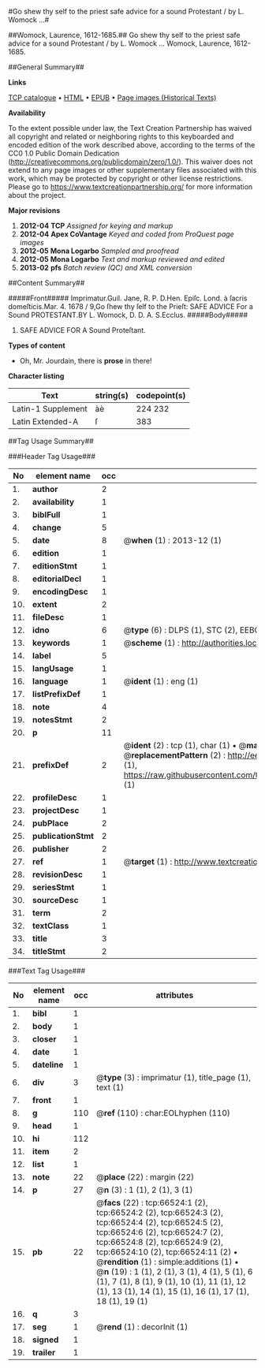 #Go shew thy self to the priest safe advice for a sound Protestant / by L. Womock ...#

##Womock, Laurence, 1612-1685.##
Go shew thy self to the priest safe advice for a sound Protestant / by L. Womock ...
Womock, Laurence, 1612-1685.

##General Summary##

**Links**

[TCP catalogue](http://www.ota.ox.ac.uk/tcp/)  • 
[HTML](http://tei.it.ox.ac.uk/tcp/Texts-HTML/free/A66/A66897.html)  • 
[EPUB](http://tei.it.ox.ac.uk/tcp/Texts-EPUB/free/A66/A66897.epub) • 
[Page images (Historical Texts)](https://historicaltexts.jisc.ac.uk/eebo-12733879e)

**Availability**

To the extent possible under law, the Text Creation Partnership has waived all copyright and related or neighboring rights to this keyboarded and encoded edition of the work described above, according to the terms of the CC0 1.0 Public Domain Dedication (http://creativecommons.org/publicdomain/zero/1.0/). This waiver does not extend to any page images or other supplementary files associated with this work, which may be protected by copyright or other license restrictions. Please go to https://www.textcreationpartnership.org/ for more information about the project.

**Major revisions**

1. __2012-04__ __TCP__ *Assigned for keying and markup*
1. __2012-04__ __Apex CoVantage__ *Keyed and coded from ProQuest page images*
1. __2012-05__ __Mona Logarbo__ *Sampled and proofread*
1. __2012-05__ __Mona Logarbo__ *Text and markup reviewed and edited*
1. __2013-02__ __pfs__ *Batch review (QC) and XML conversion*

##Content Summary##

#####Front#####
Imprimatur.Guil. Jane, R. P. D.Hen. Epiſc. Lond. à ſacris domeſticis.Mar. 4. 1678 / 9,Go ſhew thy ſelf to the Prieſt: SAFE ADVICE For a Sound PROTESTANT.BY L. Womock, D. D. A. S.Ecclus. 
#####Body#####

1. SAFE ADVICE FOR A Sound Proteſtant.

**Types of content**

  * Oh, Mr. Jourdain, there is **prose** in there!

**Character listing**


|Text|string(s)|codepoint(s)|
|---|---|---|
|Latin-1 Supplement|àè|224 232|
|Latin Extended-A|ſ|383|

##Tag Usage Summary##

###Header Tag Usage###

|No|element name|occ|attributes|
|---|---|---|---|
|1.|__author__|2||
|2.|__availability__|1||
|3.|__biblFull__|1||
|4.|__change__|5||
|5.|__date__|8| @__when__ (1) : 2013-12 (1)|
|6.|__edition__|1||
|7.|__editionStmt__|1||
|8.|__editorialDecl__|1||
|9.|__encodingDesc__|1||
|10.|__extent__|2||
|11.|__fileDesc__|1||
|12.|__idno__|6| @__type__ (6) : DLPS (1), STC (2), EEBO-CITATION (1), OCLC (1), VID (1)|
|13.|__keywords__|1| @__scheme__ (1) : http://authorities.loc.gov/ (1)|
|14.|__label__|5||
|15.|__langUsage__|1||
|16.|__language__|1| @__ident__ (1) : eng (1)|
|17.|__listPrefixDef__|1||
|18.|__note__|4||
|19.|__notesStmt__|2||
|20.|__p__|11||
|21.|__prefixDef__|2| @__ident__ (2) : tcp (1), char (1)  •  @__matchPattern__ (2) : ([0-9\-]+):([0-9IVX]+) (1), (.+) (1)  •  @__replacementPattern__ (2) : http://eebo.chadwyck.com/downloadtiff?vid=$1&page=$2 (1), https://raw.githubusercontent.com/textcreationpartnership/Texts/master/tcpchars.xml#$1 (1)|
|22.|__profileDesc__|1||
|23.|__projectDesc__|1||
|24.|__pubPlace__|2||
|25.|__publicationStmt__|2||
|26.|__publisher__|2||
|27.|__ref__|1| @__target__ (1) : http://www.textcreationpartnership.org/docs/. (1)|
|28.|__revisionDesc__|1||
|29.|__seriesStmt__|1||
|30.|__sourceDesc__|1||
|31.|__term__|2||
|32.|__textClass__|1||
|33.|__title__|3||
|34.|__titleStmt__|2||


###Text Tag Usage###

|No|element name|occ|attributes|
|---|---|---|---|
|1.|__bibl__|1||
|2.|__body__|1||
|3.|__closer__|1||
|4.|__date__|1||
|5.|__dateline__|1||
|6.|__div__|3| @__type__ (3) : imprimatur (1), title_page (1), text (1)|
|7.|__front__|1||
|8.|__g__|110| @__ref__ (110) : char:EOLhyphen (110)|
|9.|__head__|1||
|10.|__hi__|112||
|11.|__item__|2||
|12.|__list__|1||
|13.|__note__|22| @__place__ (22) : margin (22)|
|14.|__p__|27| @__n__ (3) : 1 (1), 2 (1), 3 (1)|
|15.|__pb__|22| @__facs__ (22) : tcp:66524:1 (2), tcp:66524:2 (2), tcp:66524:3 (2), tcp:66524:4 (2), tcp:66524:5 (2), tcp:66524:6 (2), tcp:66524:7 (2), tcp:66524:8 (2), tcp:66524:9 (2), tcp:66524:10 (2), tcp:66524:11 (2)  •  @__rendition__ (1) : simple:additions (1)  •  @__n__ (19) : 1 (1), 2 (1), 3 (1), 4 (1), 5 (1), 6 (1), 7 (1), 8 (1), 9 (1), 10 (1), 11 (1), 12 (1), 13 (1), 14 (1), 15 (1), 16 (1), 17 (1), 18 (1), 19 (1)|
|16.|__q__|3||
|17.|__seg__|1| @__rend__ (1) : decorInit (1)|
|18.|__signed__|1||
|19.|__trailer__|1||
